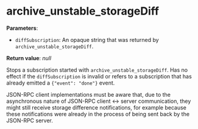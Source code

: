 # archive_unstable_storageDiff

**Parameters**:

- `diffSubscription`: An opaque string that was returned by `archive_unstable_storageDiff`.

**Return value**: *null*

Stops a subscription started with `archive_unstable_storageDiff`. Has no effect if the `diffSubscription` is invalid or refers to a subscription that has already emitted a `{"event": "done"}` event.

JSON-RPC client implementations must be aware that, due to the asynchronous nature of JSON-RPC client <-> server communication, they might still receive storage difference notifications, for example because these notifications were already in the process of being sent back by the JSON-RPC server.
